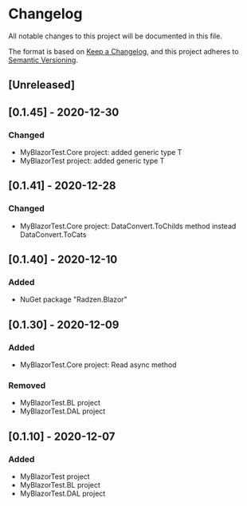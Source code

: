 # Changelog
All notable changes to this project will be documented in this file.

The format is based on [Keep a Changelog](https://keepachangelog.com/en/1.0.0/),
and this project adheres to [Semantic Versioning](https://semver.org/spec/v2.0.0.html).

## [Unreleased]

## [0.1.45] - 2020-12-30
### Changed
- MyBlazorTest.Core project: added generic type T
- MyBlazorTest project: added generic type T

## [0.1.41] - 2020-12-28
### Changed
- MyBlazorTest.Core project: DataConvert.ToChilds method instead DataConvert.ToCats

## [0.1.40] - 2020-12-10
### Added
- NuGet package "Radzen.Blazor"

## [0.1.30] - 2020-12-09
### Added
- MyBlazorTest.Core project: Read async method
### Removed
- MyBlazorTest.BL project
- MyBlazorTest.DAL project

## [0.1.10] - 2020-12-07
### Added
- MyBlazorTest project
- MyBlazorTest.BL project
- MyBlazorTest.DAL project
